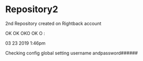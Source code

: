 # Repository2

2nd Repository created on Rightback account

OK OK OKO OK O :

03 23 2019 1:46pm

Checking config global setting username andpassword######
